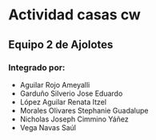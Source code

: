 # Actividad casas cw
## Equipo 2 de Ajolotes
### Integrado por:
- Aguilar Rojo Ameyalli 
- Garduño Silverio Jose Eduardo
- López Aguilar Renata Itzel
- Morales Olivares Stephanie Guadalupe
- Nicholas Joseph Cimmino Yáñez
- Vega Navas Saúl
